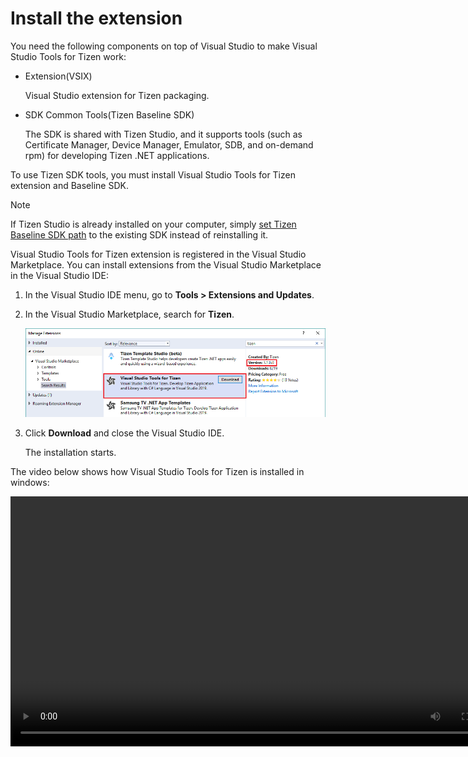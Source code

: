 # Install the extension

You need the following components on top of Visual Studio to make Visual Studio Tools for Tizen work:

- Extension(VSIX)

  Visual Studio extension for Tizen packaging.

- SDK Common Tools(Tizen Baseline SDK)

  The SDK is shared with Tizen Studio, and it supports tools (such as Certificate Manager, Device Manager, Emulator, SDB, and on-demand rpm) for developing Tizen .NET applications.

To use Tizen SDK tools, you must install Visual Studio Tools for Tizen extension and Baseline SDK.

> [!NOTE] 
> If Tizen Studio is already installed on your computer, simply [set Tizen Baseline SDK path](#set-tizen-baseline-sdk) to the existing SDK instead of reinstalling it.


Visual Studio Tools for Tizen extension is registered in the Visual Studio Marketplace. You can install extensions from the Visual Studio Marketplace in the Visual Studio IDE:

1. In the Visual Studio IDE menu, go to **Tools &gt; Extensions and Updates**.
2. In the Visual Studio Marketplace, search for **Tizen**.

   ![Marketplace](media/cps-extensions-and-updates.png)

3. Click **Download** and close the Visual Studio IDE.

   The installation starts.

The video below shows how Visual Studio Tools for Tizen is installed in windows:

<video controls height="400">
  <source src="../media/vstools-installation.mp4" type=video/mp4>
</video>

